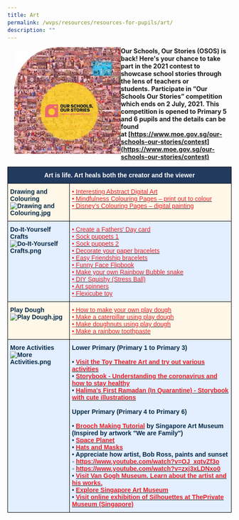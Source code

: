 ```yaml
---
title: Art
permalink: /wvps/resources/resources-for-pupils/art/
description: ""
---
```

<img src="/images/OSOS%202021%20Photo%20and%20Video%20Contest.jpeg" style="width:240px;height:240px;margin-left:15px;" align = "left">

**Our Schools, Our Stories (OSOS) is back! Here's your chance to take part in the 2021 contest to showcase school stories through the lens of teachers or students. Participate in “Our Schools Our Stories” competition which ends on 2 July, 2021. This competition is opened to Primary 5 and 6 pupils and the details can be found at [https://www.moe.gov.sg/our-schools-our-stories/contest](https://www.moe.gov.sg/our-schools-our-stories/contest)**

<style type="text/css">
.tg  {border-collapse:collapse;border-spacing:0;}
.tg td{border-color:black;border-style:solid;border-width:1px;font-family:Arial, sans-serif;font-size:14px;
  overflow:hidden;padding:10px 5px;word-break:normal;}
.tg th{border-color:black;border-style:solid;border-width:1px;font-family:Arial, sans-serif;font-size:14px;
  font-weight:normal;overflow:hidden;padding:10px 5px;word-break:normal;}
.tg .tg-91ac{background-color:#E3EEFF;color:#042847;font-weight:bold;text-align:left;vertical-align:top}
.tg .tg-2vm6{background-color:#FFF8E8;color:#EC1F26;text-align:left;text-decoration:underline;vertical-align:top}
.tg .tg-gcor{background-color:#223A5E;color:#FFF;font-weight:bold;text-align:center;vertical-align:top}
.tg .tg-t72d{background-color:#E3EEFF;color:#EC1F26;text-align:left;text-decoration:underline;vertical-align:top}
.tg .tg-ha5v{background-color:#FFF8E8;color:#042847;font-weight:bold;text-align:left;vertical-align:top}
</style>
<table class="tg">
<thead>
  <tr>
    <th class="tg-gcor" colspan="2">Art is life. Art heals both the creator and the viewer</th>
  </tr>
</thead>
<tbody>
  <tr>
    <td class="tg-ha5v">Drawing and Colouring<br><img src="![](/images/Drawing%20and%20Colouring.jpeg)" alt="Drawing and Colouring.jpg"></td>
    <td class="tg-2vm6"><span style="font-weight:400;font-style:normal">•</span> <a href="http://bomomo.com/" target="_blank" rel="noopener noreferrer"><span style="color:#EC1F26">Interesting Abstract Digital Art</span></a><br><span style="font-weight:400;font-style:normal">•</span> <a href="https://www.bestcoloringpagesforkids.com/mindfulness-coloring-pages.html" target="_blank" rel="noopener noreferrer"><span style="color:#EC1F26">Mindfulness Colouring Pages – print out to colour</span></a><br><span style="font-weight:400;font-style:normal">•</span> <a href="https://lol.disney.com/games/coloring-pages" target="_blank" rel="noopener noreferrer"><span style="color:#EC1F26">Disney’s Colouring Pages – digital painting</span></a></td>
  </tr>
  <tr>
    <td class="tg-91ac">Do-It-Yourself Crafts<br><img src="![](/images/Do-It-Yourself%20Crafts.png)" alt="Do-It-Yourself Crafts.png" width="132" height="133"></td>
    <td class="tg-t72d"><span style="font-weight:400;font-style:normal">•</span> <a href="https://www.thebestideasforkids.com/fathers-day-handprint-craft/" target="_blank" rel="noopener noreferrer"><span style="color:#EC1F26">Create a Fathers' Day card</span></a><br><span style="font-weight:400;font-style:normal">•</span> <a href="https://www.youtube.com/watch?v=Li8c_fB1tUM" target="_blank" rel="noopener noreferrer"><span style="color:#EC1F26">Sock puppets 1</span></a><br><span style="font-weight:400;font-style:normal">•</span> <a href="https://www.youtube.com/watch?v=e-mfUBQE3_s" target="_blank" rel="noopener noreferrer"><span style="color:#EC1F26">Sock puppets 2</span></a><br><span style="font-weight:400;font-style:normal">•</span> <a href="https://picklebums.com/make-folded-paper-bracelets/" target="_blank" rel="noopener noreferrer"><span style="color:#EC1F26">Decorate your paper bracelets</span></a><br><span style="font-weight:400;font-style:normal">•</span> <a href="https://www.thesprucecrafts.com/easy-friendship-bracelets-4846523" target="_blank" rel="noopener noreferrer"><span style="color:#EC1F26">Easy Friendship bracelets</span></a><br><span style="font-weight:400;font-style:normal">•</span> <a href="https://iheartcraftythings.com/diy-funny-face-flip-book.html" target="_blank" rel="noopener noreferrer"><span style="color:#EC1F26">Funny Face Flipbook</span></a><br><span style="font-weight:400;font-style:normal">•</span> <a href="http://www.housingaforest.com/rainbow-bubble-snakes/" target="_blank" rel="noopener noreferrer"><span style="color:#EC1F26">Make your own Rainbow Bubble snake</span></a><br><span style="font-weight:400;font-style:normal">•</span> <a href="https://www.youtube.com/watch?v=gHOp22_Sjqg" target="_blank" rel="noopener noreferrer"><span style="color:#EC1F26">DIY Squishy (Stress Ball)</span></a><br><span style="font-weight:400;font-style:normal">•</span> <a href="https://babbledabbledo.com/diy-spin-art-art-spinners-from-steam-play-learn/" target="_blank" rel="noopener noreferrer"><span style="color:#EC1F26">Art spinners</span></a><br><span style="font-weight:400;font-style:normal">•</span> <a href="https://babbledabbledo.com/simple-diy-toy-flexicube-blocks/" target="_blank" rel="noopener noreferrer"><span style="color:#EC1F26">Flexicube toy</span></a></td>
  </tr>
  <tr>
    <td class="tg-ha5v">Play Dough<br><img src="![](/images/Play%20Dough.jpeg)" alt="Play Dough.jpg" width="132" height="88"></td>
    <td class="tg-2vm6"><span style="font-weight:400;font-style:normal">•</span> <a href="https://www.youtube.com/watch?v=jv73CEzY1jg" target="_blank" rel="noopener noreferrer"><span style="color:#EC1F26">How to make your own play dough</span></a><br><span style="font-weight:400;font-style:normal">•</span> <a href="https://www.youtube.com/watch?v=lJw8c-Hh7v4" target="_blank" rel="noopener noreferrer"><span style="color:#EC1F26">Make a caterpillar using play dough</span></a><br><span style="font-weight:400;font-style:normal">•</span> <a href="https://www.youtube.com/watch?v=gi9UViU6Wuk" target="_blank" rel="noopener noreferrer"><span style="color:#EC1F26">Make doughnuts using play dough</span></a><br><span style="font-weight:400;font-style:normal">•</span> <a href="https://www.youtube.com/watch?v=eDFfMnPtYGI" target="_blank" rel="noopener noreferrer"><span style="color:#EC1F26">Make a rainbow toothpaste</span></a> </td>
  </tr>
  <tr>
    <td class="tg-91ac">More Activities<br><img src="![](/images/More%20Activities.png)" alt="More Activities.png" width="132" height="99"></td>
    <td class="tg-91ac">Lower Primary (Primary 1 to Primary 3)<br><br><span style="font-weight:400;font-style:normal">•</span> <a href="http://toytheater.com/category/art/" target="_blank" rel="noopener noreferrer"><span style="color:#EC1F26">Visit the Toy Theatre Art and try out various activities</span></a><br><span style="font-weight:400;font-style:normal">•</span> <a href="https://drive.google.com/file/d/1s1XIfgTX8qcqRYYC04cFoEmZZgTRB9UR/view?usp=sharing" target="_blank" rel="noopener noreferrer"><span style="color:#EC1F26">Storybook - Understanding the coronavirus and how to stay healthy</span></a><br><span style="font-weight:400;font-style:normal">•</span> <a href="https://drive.google.com/file/d/1TqMhtGU4wkcBhV45WGN6UPCyrrBCQhWX/view?usp=sharing" target="_blank" rel="noopener noreferrer"><span style="color:#EC1F26">Halima's First Ramadan (In Quarantine) - Storybook with cute illustrations</span></a><br><br>Upper Primary (Primary 4 to Primary 6)<br><br><span style="font-weight:400;font-style:normal">•</span> <a href="https://www.facebook.com/singaporeartmuseum/videos/248291479557110/" target="_blank" rel="noopener noreferrer"><span style="color:#EC1F26">Brooch Making Tutorial</span></a> <span style="font-weight:bold">by Singapore Art Museum (Inspired by artwork "We are Family")</span><br><span style="font-weight:400;font-style:normal">•</span> <a href="https://www.youtube.com/watch?v=fjj5zLH0C8UitI" target="_blank" rel="noopener noreferrer"><span style="color:#EC1F26">Space Planet</span></a><br><span style="font-weight:400;font-style:normal">•</span> <a href="https://www.youtube.com/watch?v=ifQBQisZXDA" target="_blank" rel="noopener noreferrer"><span style="color:#EC1F26">Hats and Masks</span></a><br><span style="font-weight:400;font-style:normal">•</span> Appreciate how artist, Bob Ross, paints and sunset  <br><span style="font-style:normal">◦</span> <a href="https://www.youtube.com/watch?v=OJ_xqtvZf3o" target="_blank" rel="noopener noreferrer"><span style="color:#EC1F26">https://www.youtube.com/watch?v=OJ_xqtvZf3o</span></a><br><span style="font-style:normal">◦</span> <a href="https://www.youtube.com/watch?v=zxj3xLDNxo0" target="_blank" rel="noopener noreferrer"><span style="color:#EC1F26">https://www.youtube.com/watch?v=zxj3xLDNxo0</span></a><br><span style="font-weight:400;font-style:normal">•</span> <a href="https://artsandculture.google.com/partner/van-gogh-museum?hl=en" target="_blank" rel="noopener noreferrer"><span style="color:#EC1F26">Visit Van Gogh Museum. Learn about the artist and his works.</span></a><br><span style="font-weight:400;font-style:normal">•</span> <a href="https://artsandculture.google.com/partner/singapore-art-museum" target="_blank" rel="noopener noreferrer"><span style="color:#EC1F26">Explore Singapore Art Museum</span></a><br><span style="font-weight:400;font-style:normal">•</span> <a href="https://theprivatemuseum.wixsite.com/silhouettes" target="_blank" rel="noopener noreferrer"><span style="color:#EC1F26">Visit online exhibition of Silhouettes at ThePrivate Museum (Singapore)</span></a></td>
  </tr>
</tbody>
</table>